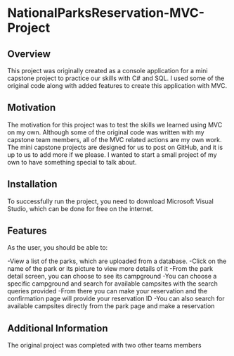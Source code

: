 # NationalParksReservation-MVC-Project

## Overview

This project was originally created as a console application for a mini capstone project to practice our skills with C# and SQL. I used some of the original code along with added features to create this application with MVC.

## Motivation

The motivation for this project was to test the skills we learned using MVC on my own. Although some of the original code was written with my capstone team members, all of the MVC related actions are my own work. The mini capstone projects are designed for us to post on GitHub, and it is up to us to add more if we please. I wanted to start a small project of my own to have something special to talk about.

## Installation

To successfully run the project, you need to download Microsoft Visual Studio, which can be done for free on the internet.

## Features

As the user, you should be able to:

-View a list of the parks, which are uploaded from a database.
-Click on the name of the park or its picture to view more details of it
-From the park detail screen, you can choose to see its campground
-You can choose a specific campground and search for available campsites with the search queries provided
-From there you can make your reservation and the confirmation page will provide your reservation ID
-You can also search for available campsites directly from the park page and make a reservation

## Additional Information

The original project was completed with two other teams members
